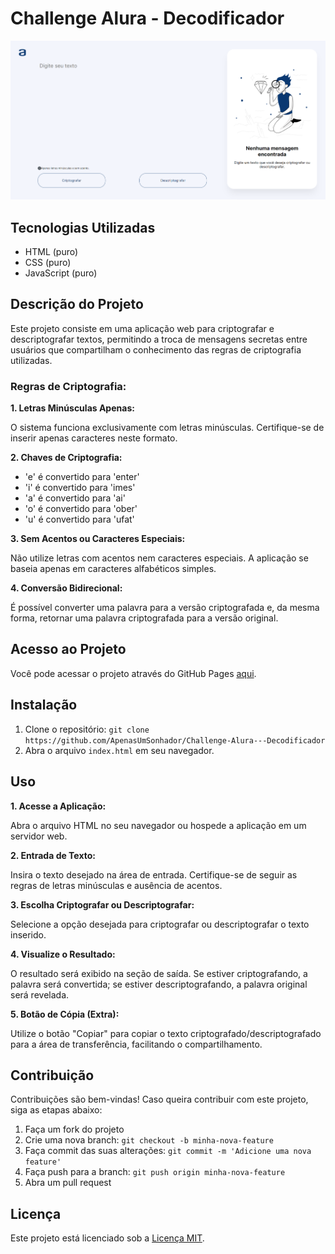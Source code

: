 # Challenge Alura - Decodificador

![imagem do projeto](img/image.png)

## Tecnologias Utilizadas

- HTML (puro)
- CSS (puro)
- JavaScript (puro)

## Descrição do Projeto

Este projeto consiste em uma aplicação web para criptografar e descriptografar textos, permitindo a troca de mensagens secretas entre usuários que compartilham o conhecimento das regras de criptografia utilizadas.

### Regras de Criptografia:

**1. Letras Minúsculas Apenas:**

O sistema funciona exclusivamente com letras minúsculas. Certifique-se de inserir apenas caracteres neste formato.

**2. Chaves de Criptografia:**

- 'e' é convertido para 'enter'
- 'i' é convertido para 'imes'
- 'a' é convertido para 'ai'
- 'o' é convertido para 'ober'
- 'u' é convertido para 'ufat'

**3. Sem Acentos ou Caracteres Especiais:**

Não utilize letras com acentos nem caracteres especiais. A aplicação se baseia apenas em caracteres alfabéticos simples.

**4. Conversão Bidirecional:**

É possível converter uma palavra para a versão criptografada e, da mesma forma, retornar uma palavra criptografada para a versão original.

## Acesso ao Projeto

Você pode acessar o projeto através do GitHub Pages [aqui](https://apenasumsonhador.github.io/Challenge-Alura---Decodificador/).

## Instalação

1. Clone o repositório: `git clone https://github.com/ApenasUmSonhador/Challenge-Alura---Decodificador`
2. Abra o arquivo `index.html` em seu navegador.

## Uso

**1. Acesse a Aplicação:**

Abra o arquivo HTML no seu navegador ou hospede a aplicação em um servidor web.

**2. Entrada de Texto:**

Insira o texto desejado na área de entrada. Certifique-se de seguir as regras de letras minúsculas e ausência de acentos.

**3. Escolha Criptografar ou Descriptografar:**

Selecione a opção desejada para criptografar ou descriptografar o texto inserido.

**4. Visualize o Resultado:**

O resultado será exibido na seção de saída. Se estiver criptografando, a palavra será convertida; se estiver descriptografando, a palavra original será revelada.

**5. Botão de Cópia (Extra):**

Utilize o botão "Copiar" para copiar o texto criptografado/descriptografado para a área de transferência, facilitando o compartilhamento.

## Contribuição

Contribuições são bem-vindas! Caso queira contribuir com este projeto, siga as etapas abaixo:

1. Faça um fork do projeto
2. Crie uma nova branch: `git checkout -b minha-nova-feature`
3. Faça commit das suas alterações: `git commit -m 'Adicione uma nova feature'`
4. Faça push para a branch: `git push origin minha-nova-feature`
5. Abra um pull request

## Licença

Este projeto está licenciado sob a [Licença MIT](LICENSE).